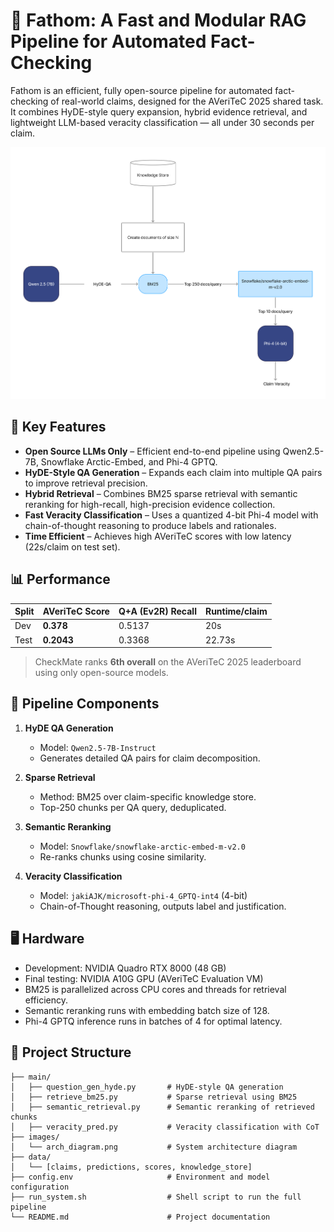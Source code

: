 # 🧠 Fathom: A Fast and Modular RAG Pipeline for Automated Fact-Checking

Fathom is an efficient, fully open-source pipeline for automated fact-checking of real-world claims, designed for the AVeriTeC 2025 shared task. It combines HyDE-style query expansion, hybrid evidence retrieval, and lightweight LLM-based veracity classification — all under 30 seconds per claim.

![Architecture Diagram](images/arch_diagram.png)

## 🚀 Key Features

- **Open Source LLMs Only** – Efficient end-to-end pipeline using Qwen2.5-7B, Snowflake Arctic-Embed, and Phi-4 GPTQ.
- **HyDE-Style QA Generation** – Expands each claim into multiple QA pairs to improve retrieval precision.
- **Hybrid Retrieval** – Combines BM25 sparse retrieval with semantic reranking for high-recall, high-precision evidence collection.
- **Fast Veracity Classification** – Uses a quantized 4-bit Phi-4 model with chain-of-thought reasoning to produce labels and rationales.
- **Time Efficient** – Achieves high AVeriTeC scores with low latency (22s/claim on test set).

## 📊 Performance

| Split | AVeriTeC Score | Q+A (Ev2R) Recall | Runtime/claim |
|-------|----------------|-------------------|----------------|
| Dev   | **0.378**      | 0.5137            | 20s           |
| Test  | **0.2043**     | 0.3368            | 22.73s        |

> CheckMate ranks **6th overall** on the AVeriTeC 2025 leaderboard using only open-source models.

## 🧱 Pipeline Components

1. **HyDE QA Generation**  
   - Model: `Qwen2.5-7B-Instruct`  
   - Generates detailed QA pairs for claim decomposition.

2. **Sparse Retrieval**  
   - Method: BM25 over claim-specific knowledge store.  
   - Top-250 chunks per QA query, deduplicated.

3. **Semantic Reranking**  
   - Model: `Snowflake/snowflake-arctic-embed-m-v2.0`  
   - Re-ranks chunks using cosine similarity.

4. **Veracity Classification**  
   - Model: `jakiAJK/microsoft-phi-4_GPTQ-int4` (4-bit)  
   - Chain-of-Thought reasoning, outputs label and justification.

## 🖥️ Hardware

- Development: NVIDIA Quadro RTX 8000 (48 GB)
- Final testing: NVIDIA A10G GPU (AVeriTeC Evaluation VM)
- BM25 is parallelized across CPU cores and threads for retrieval efficiency.
- Semantic reranking runs with embedding batch size of 128.
- Phi-4 GPTQ inference runs in batches of 4 for optimal latency.

## 📁 Project Structure
```
├── main/
│   ├── question_gen_hyde.py       # HyDE-style QA generation
│   ├── retrieve_bm25.py           # Sparse retrieval using BM25
│   ├── semantic_retrieval.py      # Semantic reranking of retrieved chunks
│   ├── veracity_pred.py           # Veracity classification with CoT
├── images/
│   └── arch_diagram.png           # System architecture diagram
├── data/
│   └── [claims, predictions, scores, knowledge_store]
├── config.env                     # Environment and model configuration
├── run_system.sh                  # Shell script to run the full pipeline
└── README.md                      # Project documentation
```